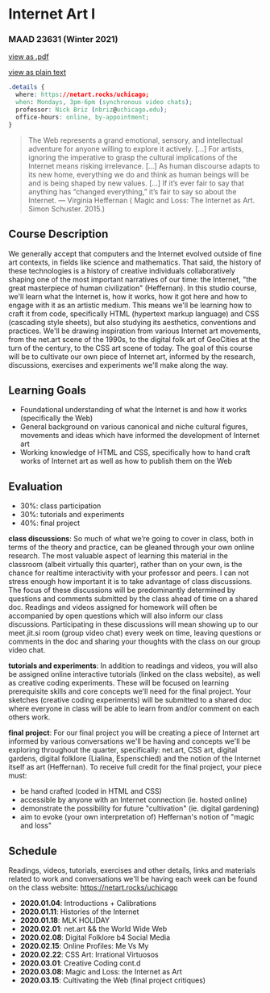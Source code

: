 # Internet Art I
### MAAD 23631 (Winter 2021)

[view as .pdf](syllabus.pdf)

[view as plain text](https://raw.githubusercontent.com/nbriz/netart.rocks/main/uchicago/syllabus.md)

```css
.details {
  where: https://netart.rocks/uchicago;
  when: Mondays, 3pm-6pm (synchronous video chats);
  professor: Nick Briz (nbriz@uchicago.edu);
  office-hours: online, by-appointment;
}
```

> The Web represents a grand emotional, sensory, and intellectual adventure for anyone willing to explore it actively. [...] For artists, ignoring the imperative to grasp the cultural implications of the Internet means risking irrelevance. [...] As human discourse adapts to its new home, everything we do and think as human beings will be and is being shaped by new values. [...] If it’s ever fair to say that anything has “changed everything,” it’s fair to say so about the Internet. — Virginia Heffernan ( Magic and Loss: The Internet as Art. Simon Schuster. 2015.)

## Course Description

We generally accept that computers and the Internet evolved outside of fine art contexts, in fields like science and mathematics. That said, the history of these technologies is a history of creative individuals collaboratively shaping one of the most important narratives of our time: the Internet, "the great masterpiece of human civilization" (Heffernan). In this studio course, we'll learn what the Internet is, how it works, how it got here and how to engage with it as an artistic medium. This means we'll be learning how to craft it from code, specifically HTML (hypertext markup language) and CSS (cascading style sheets), but also studying its aesthetics, conventions and practices. We'll be drawing inspiration from various Internet art movements, from the net.art scene of the 1990s, to the digital folk art of GeoCities at the turn of the century, to the CSS art scene of today. The goal of this course will be to cultivate our own piece of Internet art, informed by the research, discussions, exercises and experiments we'll make along the way.

## Learning Goals

- Foundational understanding of what the Internet is and how it works (specifically the Web)
- General background on various canonical and niche cultural figures, movements and ideas which have informed the development of Internet art
- Working knowledge of HTML and CSS, specifically how to hand craft works of Internet art as well as how to publish them on the Web

## Evaluation

- 30%: class participation
- 30%: tutorials and experiments
- 40%: final project

**class discussions**: So much of what we’re going to cover in class, both in terms of the theory and practice, can be gleaned through your own online research. The most valuable aspect of learning this material in the classroom (albeit virtually this quarter), rather than on your own, is the chance for realtime interactivity with your professor and peers. I can not stress enough how important it is to take advantage of class discussions. The focus of these discussions will be predominantly determined by questions and comments submitted by the class ahead of time on a shared doc. Readings and videos assigned for homework will often be accompanied by open questions which will also inform our class discussions. Participating in these discussions will mean showing up to our meet.jit.si room (group video chat) every week on time, leaving questions or comments in the doc and sharing your thoughts with the class on our group video chat.

**tutorials and experiments**: In addition to readings and videos, you will also be assigned online interactive tutorials (linked on the class website), as well as creative coding experiments. These will be focused on learning prerequisite skills and core concepts we'll need for the final project. Your sketches (creative coding experiments) will be submitted to a shared doc where everyone in class will be able to learn from and/or comment on each others work.

**final project**: For our final project you will be creating a piece of Internet art informed by various conversations we'll be having and concepts we'll be exploring throughout the quarter, specifically: net.art, CSS art, digital gardens, digital folklore (Lialina, Espenschied) and the notion of the Internet itself as art (Heffernan). To receive full credit for the final project, your piece must:
  - be hand crafted (coded in HTML and CSS)
  - accessible by anyone with an Internet connection (ie. hosted online)
  - demonstrate the possibility for future "cultivation" (ie. digital gardening)
  - aim to evoke (your own interpretation of) Heffernan's notion of "magic and loss"


## Schedule

Readings, videos, tutorials, exercises and other details, links and materials related to work and conversations we'll be having each week can be found on the class website: https://netart.rocks/uchicago

- **2020.01.04**: Introductions + Calibrations
- **2020.01.11**: Histories of the Internet
- **2020.01.18**: MLK HOLIDAY
- **2020.02.01**: net.art && the World Wide Web
- **2020.02.08**: Digital Folklore b4 Social Media
- **2020.02.15**: Online Profiles: Me Vs My
- **2020.02.22**: CSS Art: Irrational Virtuosos
- **2020.03.01**: Creative Coding cont.d
- **2020.03.08**: Magic and Loss: the Internet as Art
- **2020.03.15**: Cultivating the Web (final project critiques)
